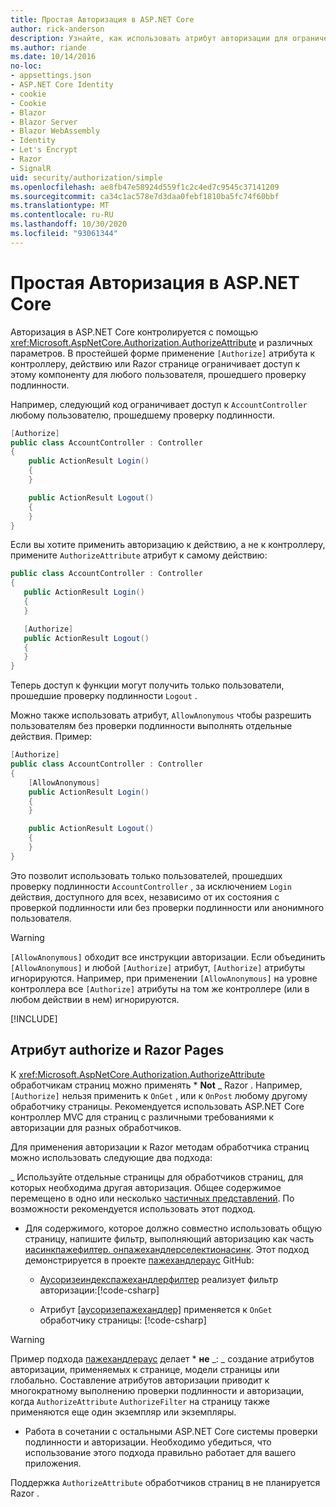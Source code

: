 ```yaml
---
title: Простая Авторизация в ASP.NET Core
author: rick-anderson
description: Узнайте, как использовать атрибут авторизации для ограничения доступа к ASP.NET Core контроллерам и действиям.
ms.author: riande
ms.date: 10/14/2016
no-loc:
- appsettings.json
- ASP.NET Core Identity
- cookie
- Cookie
- Blazor
- Blazor Server
- Blazor WebAssembly
- Identity
- Let's Encrypt
- Razor
- SignalR
uid: security/authorization/simple
ms.openlocfilehash: ae8fb47e58924d559f1c2c4ed7c9545c37141209
ms.sourcegitcommit: ca34c1ac578e7d3daa0febf1810ba5fc74f60bbf
ms.translationtype: MT
ms.contentlocale: ru-RU
ms.lasthandoff: 10/30/2020
ms.locfileid: "93061344"
---
```

# <a name="simple-authorization-in-aspnet-core"></a>Простая Авторизация в ASP.NET Core

<a name="security-authorization-simple"></a>

Авторизация в ASP.NET Core контролируется с помощью <xref:Microsoft.AspNetCore.Authorization.AuthorizeAttribute> и различных параметров. В простейшей форме применение `[Authorize]` атрибута к контроллеру, действию или Razor странице ограничивает доступ к этому компоненту для любого пользователя, прошедшего проверку подлинности.

Например, следующий код ограничивает доступ к `AccountController` любому пользователю, прошедшему проверку подлинности.

```csharp
[Authorize]
public class AccountController : Controller
{
    public ActionResult Login()
    {
    }

    public ActionResult Logout()
    {
    }
}
```

Если вы хотите применить авторизацию к действию, а не к контроллеру, примените `AuthorizeAttribute` атрибут к самому действию:

```csharp
public class AccountController : Controller
{
   public ActionResult Login()
   {
   }

   [Authorize]
   public ActionResult Logout()
   {
   }
}
```

Теперь доступ к функции могут получить только пользователи, прошедшие проверку подлинности `Logout` .

Можно также использовать атрибут, `AllowAnonymous` чтобы разрешить пользователям без проверки подлинности выполнять отдельные действия. Пример:

```csharp
[Authorize]
public class AccountController : Controller
{
    [AllowAnonymous]
    public ActionResult Login()
    {
    }

    public ActionResult Logout()
    {
    }
}
```

Это позволит использовать только пользователей, прошедших проверку подлинности `AccountController` , за исключением `Login` действия, доступного для всех, независимо от их состояния с проверкой подлинности или без проверки подлинности или анонимного пользователя.

> [!WARNING]
> `[AllowAnonymous]` обходит все инструкции авторизации. Если объединить `[AllowAnonymous]` и любой `[Authorize]` атрибут, `[Authorize]` атрибуты игнорируются. Например, при применении `[AllowAnonymous]` на уровне контроллера все `[Authorize]` атрибуты на том же контроллере (или в любом действии в нем) игнорируются.

[!INCLUDE[](~/includes/requireAuth.md)]

<a name="aarp"></a>

## <a name="authorize-attribute-and-no-locrazor-pages"></a>Атрибут authorize и Razor Pages

К <xref:Microsoft.AspNetCore.Authorization.AuthorizeAttribute> обработчикам страниц можно применять * **Not** _ Razor . Например, `[Authorize]` нельзя применить к `OnGet` , или к `OnPost` любому другому обработчику страницы. Рекомендуется использовать ASP.NET Core контроллер MVC для страниц с различными требованиями к авторизации для разных обработчиков.

Для применения авторизации к Razor методам обработчика страниц можно использовать следующие два подхода:

_ Используйте отдельные страницы для обработчиков страниц, для которых необходима другая авторизация. Общее содержимое перемещено в одно или несколько [частичных представлений](xref:mvc/views/partial). По возможности рекомендуется использовать этот подход.
* Для содержимого, которое должно совместно использовать общую страницу, напишите фильтр, выполняющий авторизацию как часть [иасинкпажефилтер. онпажехандлерселектионасинк](xref:Microsoft.AspNetCore.Mvc.Filters.IAsyncPageFilter.OnPageHandlerSelectionAsync%2A). Этот подход демонстрируется в проекте [пажехандлераус](https://github.com/dotnet/AspNetCore.Docs/tree/master/aspnetcore/security/authorization/simple/samples/3.1/PageHandlerAuth) GitHub:
  * [Аусоризеиндекспажехандлерфилтер](https://github.com/dotnet/AspNetCore.Docs/blob/master/aspnetcore/security/authorization/simple/samples/3.1/PageHandlerAuth/AuthorizeIndexPageHandlerFilter.cs) реализует фильтр авторизации:[!code-csharp[](~/security/authorization/simple/samples/3.1/PageHandlerAuth/Pages/Index.cshtml.cs?name=snippet)]

  * Атрибут [[аусоризепажехандлер]](https://github.com/dotnet/AspNetCore.Docs/tree/master/aspnetcore/security/authorization/simple/samples/3.1/PageHandlerAuth/Pages/Index.cshtml.cs#L16) применяется к `OnGet` обработчику страницы: [!code-csharp[](~/security/authorization/simple/samples/3.1/PageHandlerAuth/AuthorizeIndexPageHandlerFilter.cs?name=snippet)]

> [!WARNING]
> Пример подхода [пажехандлераус](https://github.com/pranavkm/PageHandlerAuth) делает * **не** _: _ создание атрибутов авторизации, применяемых к странице, модели страницы или глобально. Составление атрибутов авторизации приводит к многократному выполнению проверки подлинности и авторизации, когда `AuthorizeAttribute` `AuthorizeFilter` на страницу также применяются еще один экземпляр или экземпляры.
> * Работа в сочетании с остальными ASP.NET Core системы проверки подлинности и авторизации. Необходимо убедиться, что использование этого подхода правильно работает для вашего приложения.

Поддержка `AuthorizeAttribute` обработчиков страниц в не планируется Razor . 
